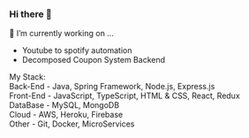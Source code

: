 ### Hi there 👋

🔭 I’m currently working on ...
- Youtube to spotify automation 
- Decomposed Coupon System Backend


My Stack:\
Back-End - Java, Spring Framework, Node.js, Express.js  \
Front-End - JavaScript, TypeScript, HTML & CSS, React, Redux\
DataBase - MySQL, MongoDB\
Cloud - AWS, Heroku, Firebase\
Other - Git, Docker, MicroServices

<!--
**daniel-aziz/daniel-aziz** is a ✨ _special_ ✨ repository because its `README.md` (this file) appears on your GitHub profile.

Here are some ideas to get you started:


- 🌱 I’m currently learning ...
- 👯 I’m looking to collaborate on ...
- 🤔 I’m looking for help with ...
- 💬 Ask me about ...
- 📫 How to reach me: ...
- 😄 Pronouns: ...
- ⚡ Fun fact: ...
-->
